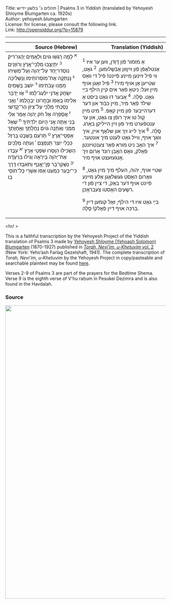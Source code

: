 <html>
<head></head>
<body>
Title: תהלים ג׳ בלשון ײִדיש | Psalms 3 in Yiddish (translated by Yehoyesh Shloyme Blumgarten ca. 1920s)<br />
Author: yehoyesh.blumgarten<br />
License: for license, please consult the following link.<br />
Link: <a href="http://opensiddur.org/?p=15879">http://opensiddur.org/?p=15879</a>
<p />
<hr />

<table style="margin-left: auto;margin-right: auto;" class="draggable">
<thead><tr><th id="x" style="text-align: right;">Source (Hebrew)</th><th style="text-align: right;">Translation (Yiddish)</th></tr></thead>
<tbody>
<tr><td style="vertical-align:top;" width="46%">
<div class="liturgy"><span lang="he">
<sup>א</sup>&nbsp;לָמָּה רָגְשׁוּ גוֹיִם וּלְאֻמִּים יֶהְגּוּ־רִיק׃ <sup>ב</sup>&nbsp;יִתְיַצְּבוּ מַלְכֵי־אֶרֶץ וְרוֹזְנִים נוֹסְדוּ־יָחַד עַל־יְהוָה וְעַל־מְשִׁיחוֹ׃ <sup>ג</sup>&nbsp;נְנַתְּקָה אֶת־מוֹסְרוֹתֵימוֹ וְנַשְׁלִיכָה מִמֶּנּוּ עֲבֹתֵימוֹ׃ <sup>ד</sup>&nbsp;יוֹשֵׁב בַּשָּׁמַיִם יִשְׂחָק אֲדֹנָי יִלְעַג־לָמוֹ׃ <sup>ה</sup>&nbsp;אָז יְדַבֵּר אֵלֵימוֹ בְאַפּוֹ וּבַחֲרוֹנוֹ יְבַהֲלֵמוֹ׃ <sup>ו</sup>&nbsp;וַאֲנִי נָסַכְתִּי מַלְכִּי עַל־צִיּוֹן הַר־קָדְשִׁי׃ <sup>ז</sup>&nbsp;אֲסַפְּרָה אֶל חֹק יְהוָה אָמַר אֵלַי בְּנִי אַתָּה אֲנִי הַיּוֹם יְלִדְתִּיךָ׃ <sup>ח</sup>&nbsp;שְׁאַל מִמֶּנִּי וְאֶתְּנָה גוֹיִם נַחֲלָתֶךָ וַאֲחֻזָּתְךָ אַפְסֵי־אָרֶץ׃ <sup>ט</sup>&nbsp;תְּרֹעֵם בְּשֵׁבֶט בַּרְזֶל כִּכְלִי יוֹצֵר תְּנַפְּצֵם׃ <sup>י</sup>&nbsp;וְעַתָּה מְלָכִים הַשְׂכִּילוּ הִוָּסְרוּ שֹׁפְטֵי אָרֶץ׃ <sup>יא</sup>&nbsp;עִבְדוּ אֶת־יְהוָה בְּיִרְאָה וְגִילוּ בִּרְעָדָה׃ <sup>יב</sup>&nbsp;נַשְּׁקוּ־בַר פֶּן־יֶאֱנַף וְתֹאבְדוּ דֶרֶךְ כִּי־יִבְעַר כִּמְעַט אַפּוֹ אַשְׁרֵי כָּל־חוֹסֵי בוֹ׃
</span></div></td>

<td style="vertical-align:top;" width="53%">
<div class="yiddish"><span lang="he">

<sup>1</sup>&nbsp;אַ מזמור פֿון דָוִדן, װען ער איז אַנטלאָפֿן פֿון זײַןזון אַבֿשָלומען. 
<sup>2</sup>&nbsp;גאָט, װי פֿיל זײַנען מײַנע פֿײַנט!
פֿיל די װאָס שטײען אָן אױף מיר!
<sup>3</sup>&nbsp;פֿיל זאָגן אױף מײַן זעל:
ניטאָ פֿאַר אים קײן הילף בײַ גאָט. סֶלָה. 
<sup>4</sup>&nbsp;אָבער דו גאָט ביסט אַ שילד פֿאַר מיר, 
מײַן כּבֿוד און דער דערהײבער פֿון מײַן קאָפּ. 
<sup>5</sup>&nbsp;מיט מײַן קָול טו איך רופֿן צו גאָט, 
און ער ענטפֿערט מיר פֿון זײַן הײליקן באַרג. סֶלָה. 
<sup>6</sup>&nbsp;איך לײג זיך און שלאָף אײַן, 
איך װאַך אױף, װײַל גאָט לענט מיך אונטער. 
<sup>7</sup>&nbsp;איך האָב ניט מורא פֿאַר צענטױזנטן פֿאָלק, 
װאָס האָבן רונד אַרום זיך אָנגעזעצט אױף מיר.

<sup>8</sup>&nbsp;שטײ אױף, יהוה, העלף מיך מײַן גאָט, 
װאָרום האָסט געשלאָגן אַלע מײַנע פֿײַנט אױף דער באַק, 
די צײן פֿון די רשָעים האָסטו צעבראָכן.

<sup>9</sup>&nbsp;בײַ גאָט איז די הילף;
זאָל קומען דײַן ברכה אױף דײַן פֿאָלק! סֶלָה.
</span></div></td>
</tr>
</tbody></table>

<hr/ >

This is a faithful transcription by the Yehoyesh Project of the Yiddish translation of Psalms 3 made by <a href="http://en.wikipedia.org/wiki/Yehoash_%28Blumgarten%29">Yehoyesh Shloyme (Yehoash Solomon) Blumgarten</a> (1870-1927) published in <em><a href="https://archive.org/details/nybc210565">Torah, Neviʼim, u-Khetuvim</em> vol. 2</a> (New York: Yehoʼash Farlag Gezelshaft, 1941). The complete transcription of <em>Torah, Neviʼim, u-Khetuvim</em> by the Yehoyesh Project in copy/pasteable and searchable plaintext may be found <a href="https://opensiddur.org/keriyat-hatorah/tanakh/yehoyeshs-yiddish-translation-of-the-tanakh/">here</a>.

Verses 2-9 of Psalms 3 are part of the prayers for the Bedtime Shema. Verse 9 is the eighth verse of V'hu raḥum in Pesukei Dezimra and is also found in the Havdalah.

<h3>Source</h3>

<a href="https://archive.org/stream/torahneviimukhet02yeho#page/992/mode/2up"><img src="https://opensiddur.org/wp-content/uploads/2017/07/Psalms-34-Yehoyesh-714x1024.png" alt="" width="640" height="918" class="alignnone size-large wp-image-15880" /></a>
</body>
</html>